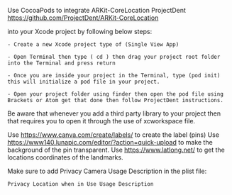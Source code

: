 Use CocoaPods to integrate ARKit-CoreLocation ProjectDent https://github.com/ProjectDent/ARKit-CoreLocation 

into your Xcode project by following below steps:

``` - Create a new Xcode project type of (Single View App) ```

``` - Open Terminal then type ( cd ) then drag your project root folder into the Terminal and press return ```

``` - Once you are inside your project in the Terminal, type (pod init) this will initialize a pod file in your project. ```

``` - Open your project folder using finder then open the pod file using Brackets or Atom get that done then follow ProjectDent instructions. ```


Be aware that whenever you add a third party library to your project then that requires you to open it through the use of xcworkspace file. 


 Use https://www.canva.com/create/labels/  to create the label  (pins)
 Use https://www140.lunapic.com/editor/?action=quick-upload to make the background of the pin transparent.
 Use https://www.latlong.net/  to get the locations coordinates of the landmarks.


Make sure to add Privacy Camera Usage Description in the plist file:

``` Privacy Location when in Use Usage Description ```
